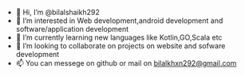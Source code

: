 - 👋 Hi, I’m @bilalshaikh292
- 👀 I’m interested in Web development,android development and software/application development
- 🌱 I’m currently learning new languages like Kotlin,GO,Scala etc
- 💞️ I’m looking to collaborate on projects on website and sofware development
- 📫 You can messege on github or mail on bilalkhxn292@gmail.com

<!---
bilalshaikh292/bilalshaikh292 is a ✨ special ✨ repository because its `README.md` (this file) appears on your GitHub profile.
You can click the Preview link to take a look at your changes.
--->
